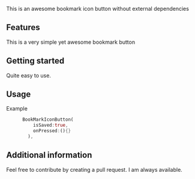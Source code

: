 <!--
This README describes the package. If you publish this package to pub.dev,
this README's contents appear on the landing page for your package.

For information about how to write a good package README, see the guide for
[writing package pages](https://dart.dev/guides/libraries/writing-package-pages).

For general information about developing packages, see the Dart guide for
[creating packages](https://dart.dev/guides/libraries/create-library-packages)
and the Flutter guide for
[developing packages and plugins](https://flutter.dev/developing-packages).
-->

This is an awesome bookmark icon button without external dependencies

## Features

This is a very simple yet awesome bookmark button

## Getting started

Quite easy to use.

## Usage

Example

```dart
      BookMarkIconButton(
          isSaved:true,
          onPressed:(){}
        ),
```

## Additional information

Feel free to contribute by creating a pull request. I am always available.
